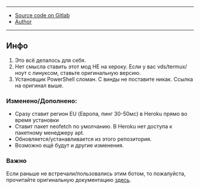 -----
- [Source code on Gitlab](https://gitlab.com/friendly-telegram)
- [Author](https://gitlab.com/hackintosh5)
-----


## Инфо
1. Это всё делалось для себя.
2. Нет смысла ставить этот мод НЕ на хероку. Если у вас vds/termux/ноут с линуксом, ставьте оригинальную версию.
3. Установщик PowerShell сломан. С винды не поставите никак. Ссылка на оригинал выше.
### Изменено/Дополнено:
- Сразу ставит регион EU (Европа, пинг 30-50мс) в Heroku прямо во время установки
- Ставит пакет neofetch по умолчанию. В Heroku нет доступа к пакетному менеджеру apt.
- Обновляется/устанавливается из этого репозитория.
- Возможно ещё будут и другие изменения.

### Важно
Если раньше не встречали/пользовались этим ботом, то пожалуйста, прочитайте оригинальную документацию [здесь](https://friendly-telegram.gitlab.io).
